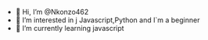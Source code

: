 - 👋 Hi, I’m @Nkonzo462
- 👀 I’m interested in j
Javascript,Python and I`m a beginner
- 🌱 I’m currently learning javascript

<!---
Nkonzo462/Nkonzo462 is a ✨ special ✨ repository because its `README.md` (this file) appears on your GitHub profile.
You can click the Preview link to take a look at your changes.
--->
